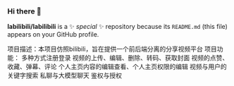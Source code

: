 ### Hi there 👋


**labilibili/labilibili** is a ✨ _special_ ✨ repository because its `README.md` (this file) appears on your GitHub profile.

项目描述：本项目仿照bilibili，旨在提供一个前后端分离的分享视频平台
项目功能：
多种方式注册登录
视频的上传、编辑、删除、转码、获取封面
视频的点赞、收藏、弹幕、评论
个人主页内容的编辑查看、个人主页权限的编辑
视频与用户的关键字搜索
私聊与大模型聊天
鉴权与授权

